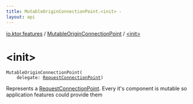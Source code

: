 ```yaml
---
title: MutableOriginConnectionPoint.<init> - 
layout: api
---
```


<div class='api-docs-breadcrumbs'><a href="../index.html">io.ktor.features</a> / <a href="index.html">MutableOriginConnectionPoint</a> / <a href="./-init-.html">&lt;init&gt;</a></div>

# &lt;init&gt;

<div class="signature"><code><span class="identifier">MutableOriginConnectionPoint</span><span class="symbol">(</span><br/>&nbsp;&nbsp;&nbsp;&nbsp;<span class="parameterName" id="io.ktor.features.MutableOriginConnectionPoint$<init>(io.ktor.http.RequestConnectionPoint)/delegate">delegate</span><span class="symbol">:</span>&nbsp;<a href="../../io.ktor.http/-request-connection-point/index.html"><span class="identifier">RequestConnectionPoint</span></a><span class="symbol">)</span></code></div>

Represents a <a href="../../io.ktor.http/-request-connection-point/index.html">RequestConnectionPoint</a>. Every it's component is mutable so application features could provide them

